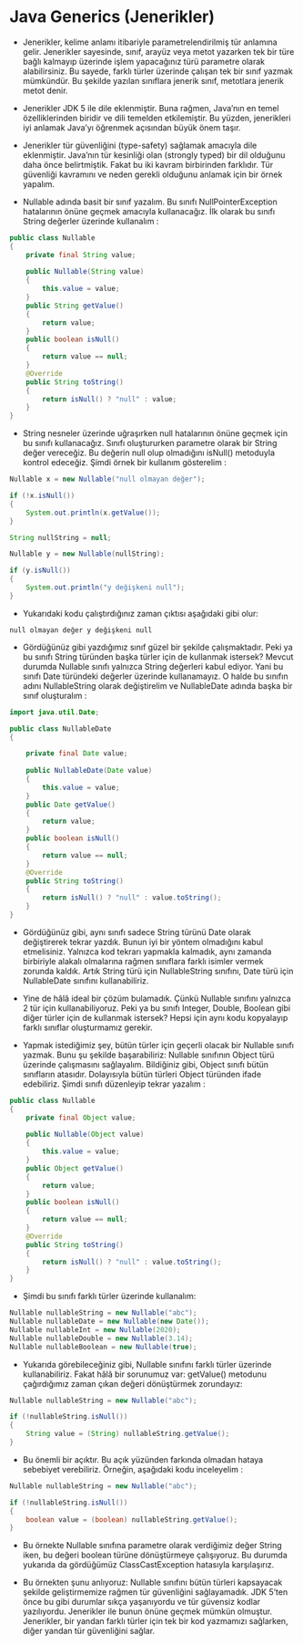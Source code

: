 # Java Generics (Jenerikler)

- Jenerikler, kelime anlamı itibariyle parametrelendirilmiş tür anlamına gelir. Jenerikler sayesinde, sınıf, arayüz veya metot yazarken tek bir türe bağlı kalmayıp üzerinde işlem yapacağınız türü parametre olarak alabilirsiniz. Bu sayede, farklı türler üzerinde çalışan tek bir sınıf yazmak mümkündür. Bu şekilde yazılan sınıflara jenerik sınıf, metotlara jenerik metot denir.

- Jenerikler JDK 5 ile dile eklenmiştir. Buna rağmen, Java’nın en temel özelliklerinden biridir ve dili temelden etkilemiştir. Bu yüzden, jenerikleri iyi anlamak Java’yı öğrenmek açısından büyük önem taşır.

- Jenerikler tür güvenliğini (type-safety) sağlamak amacıyla dile eklenmiştir. Java’nın tür kesinliği olan (strongly typed) bir dil olduğunu daha önce belirtmiştik. Fakat bu iki kavram birbirinden farklıdır. Tür güvenliği kavramını ve neden gerekli olduğunu anlamak için bir örnek yapalım.

- Nullable adında basit bir sınıf yazalım. Bu sınıfı NullPointerException hatalarının önüne geçmek amacıyla kullanacağız. İlk olarak bu sınıfı String değerler üzerinde kullanalım :

```java
public class Nullable
{
	private final String value;
	
    public Nullable(String value)
	{
		this.value = value;
	}
	public String getValue()
	{
		return value;
	}
	public boolean isNull()
	{
		return value == null;
	}
	@Override
	public String toString()
	{
		return isNull() ? "null" : value;
	}
}
```

- String nesneler üzerinde uğraşırken null hatalarının önüne geçmek için bu sınıfı kullanacağız. Sınıfı oluştururken parametre olarak bir String değer vereceğiz. Bu değerin null olup olmadığını isNull() metoduyla kontrol edeceğiz. Şimdi örnek bir kullanım gösterelim :

```java
Nullable x = new Nullable("null olmayan değer");

if (!x.isNull())
{
	System.out.println(x.getValue());
}

String nullString = null;

Nullable y = new Nullable(nullString);

if (y.isNull())
{
	System.out.println("y değişkeni null");
}
```

- Yukarıdaki kodu çalıştırdığınız zaman çıktısı aşağıdaki gibi olur:

`
null olmayan değer
y değişkeni null
`

- Gördüğünüz gibi yazdığımız sınıf güzel bir şekilde çalışmaktadır. Peki ya bu sınıfı String türünden başka türler için de kullanmak istersek? Mevcut durumda Nullable sınıfı yalnızca String değerleri kabul ediyor. Yani bu sınıfı Date türündeki değerler üzerinde kullanamayız. O halde bu sınıfın adını NullableString olarak değiştirelim ve NullableDate adında başka bir sınıf oluşturalım :

```java
import java.util.Date;

public class NullableDate
{

 	private final Date value;
    
    public NullableDate(Date value)
	{
		this.value = value;
	}
	public Date getValue()
	{
		return value;
	}
	public boolean isNull()
	{
		return value == null;
	}
	@Override
	public String toString()
	{
		return isNull() ? "null" : value.toString();
	}
}
```

- Gördüğünüz gibi, aynı sınıfı sadece String türünü Date olarak değiştirerek tekrar yazdık. Bunun iyi bir yöntem olmadığını kabul etmelisiniz. Yalnızca kod tekrarı yapmakla kalmadık, aynı zamanda birbiriyle alakalı olmalarına rağmen sınıflara farklı isimler vermek zorunda kaldık. Artık String türü için NullableString sınıfını, Date türü için NullableDate sınıfını kullanabiliriz.

- Yine de hâlâ ideal bir çözüm bulamadık. Çünkü Nullable sınıfını yalnızca 2 tür için kullanabiliyoruz. Peki ya bu sınıfı Integer, Double, Boolean gibi diğer türler için de kullanmak istersek? Hepsi için aynı kodu kopyalayıp farklı sınıflar oluşturmamız gerekir.

- Yapmak istediğimiz şey, bütün türler için geçerli olacak bir Nullable sınıfı yazmak. Bunu şu şekilde başarabiliriz: Nullable sınıfının Object türü üzerinde çalışmasını sağlayalım. Bildiğiniz gibi, Object sınıfı bütün sınıfların atasıdır. Dolayısıyla bütün türleri Object türünden ifade edebiliriz. Şimdi sınıfı düzenleyip tekrar yazalım :

```java
public class Nullable
{
    private final Object value;
    
    public Nullable(Object value)
    {
    	this.value = value;
    }
    public Object getValue()
    {
    	return value;
    }
    public boolean isNull()
    {
    	return value == null;
    }
    @Override
    public String toString()
    {
    	return isNull() ? "null" : value.toString();
    }
}
```

- Şimdi bu sınıfı farklı türler üzerinde kullanalım:

```java
Nullable nullableString = new Nullable("abc");
Nullable nullableDate = new Nullable(new Date());
Nullable nullableInt = new Nullable(2020);
Nullable nullableDouble = new Nullable(3.14);
Nullable nullableBoolean = new Nullable(true);
```

- Yukarıda görebileceğiniz gibi, Nullable sınıfını farklı türler üzerinde kullanabiliriz. Fakat hâlâ bir sorunumuz var: getValue() metodunu çağırdığımız zaman çıkan değeri dönüştürmek zorundayız:


```java
Nullable nullableString = new Nullable("abc");

if (!nullableString.isNull())
{
	String value = (String) nullableString.getValue();
}
```

- Bu önemli bir açıktır. Bu açık yüzünden farkında olmadan hataya sebebiyet verebiliriz. Örneğin, aşağıdaki kodu inceleyelim : 

```java
Nullable nullableString = new Nullable("abc");

if (!nullableString.isNull())
{
	boolean value = (boolean) nullableString.getValue();
}
```

- Bu örnekte Nullable sınıfına parametre olarak verdiğimiz değer String iken, bu değeri boolean türüne dönüştürmeye çalışıyoruz. Bu durumda yukarıda da gördüğümüz ClassCastException hatasıyla karşılaşırız.

- Bu örnekten şunu anlıyoruz: Nullable sınıfını bütün türleri kapsayacak şekilde geliştirmemize rağmen tür güvenliğini sağlayamadık. JDK 5’ten önce bu gibi durumlar sıkça yaşanıyordu ve tür güvensiz kodlar yazılıyordu. Jenerikler ile bunun önüne geçmek mümkün olmuştur. Jenerikler, bir yandan farklı türler için tek bir kod yazmamızı sağlarken, diğer yandan tür güvenliğini sağlar.
